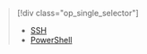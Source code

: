 > [!div class="op_single_selector"]
> * [SSH](../articles/hdinsight/hdinsight-hadoop-mahout-linux-mac.md)
> * [PowerShell](../articles/hdinsight/hdinsight-mahout.md)
> 
> 

